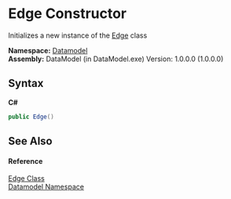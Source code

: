 # Edge Constructor 
 

Initializes a new instance of the <a href="19be5487-4623-807c-776e-93934534c2f8">Edge</a> class

**Namespace:**&nbsp;<a href="a489f29d-64b3-9193-8c03-5c66a32a78aa">Datamodel</a><br />**Assembly:**&nbsp;DataModel (in DataModel.exe) Version: 1.0.0.0 (1.0.0.0)

## Syntax

**C#**<br />
``` C#
public Edge()
```


## See Also


#### Reference
<a href="19be5487-4623-807c-776e-93934534c2f8">Edge Class</a><br /><a href="a489f29d-64b3-9193-8c03-5c66a32a78aa">Datamodel Namespace</a><br />